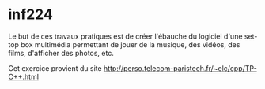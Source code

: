 inf224
======

Le but de ces travaux pratiques est de créer l'ébauche du logiciel d'une set-top box multimédia permettant de jouer de la musique, des vidéos, des films, d'afficher des photos, etc.

Cet exercice provient du site http://perso.telecom-paristech.fr/~elc/cpp/TP-C++.html
